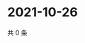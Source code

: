 # 2021-10-26

共 0 条

<!-- BEGIN WEIBO -->
<!-- 最后更新时间 Tue Oct 26 2021 02:00:48 GMT+0800 (China Standard Time) -->

<!-- END WEIBO -->
